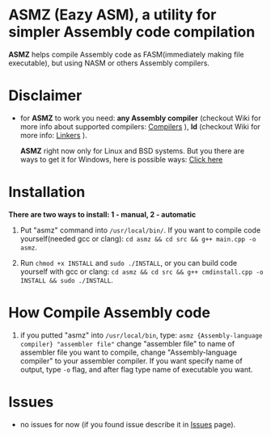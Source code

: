 ASMZ (Eazy ASM), a utility for simpler Assembly code compilation
===================================================================
**ASMZ** helps compile Assembly code as FASM(immediately making file executable), but using NASM or others Assembly compilers. 

# Disclaimer
* for **ASMZ** to work you need: **any Assembly compiler** (checkout Wiki for more info about supported compilers: [Compilers](https://github.com/ScriptScorpion/asmz/wiki/Assembly-Compilers) ), **ld** (checkout Wiki for more info: [Linkers](https://github.com/ScriptScorpion/asmz/wiki/Assembly-Language-Linkers) ).

  **ASMZ** right now only for Linux and BSD systems. But you there are ways to get it for Windows, here is possible ways: [Click here](https://github.com/ScriptScorpion/asmz/wiki/ASMZ-for-Windows)

# Installation
 **There are two ways to install: 1 - manual, 2 - automatic**

1. Put "asmz" command into `/usr/local/bin/`. If you want to compile code yourself(needed gcc or clang): `cd asmz && cd src && g++ main.cpp -o asmz`.

2. Run `chmod +x INSTALL` and `sudo ./INSTALL`, or you can build code yourself with gcc or clang: `cd asmz && cd src && g++ cmdinstall.cpp -o INSTALL && sudo ./INSTALL`.

# How Compile Assembly code

1. if you putted "asmz" into `/usr/local/bin`, type: `asmz {Assembly-language compiler} "assembler file"` change "assembler file" to name of assembler file you want to compile, change "Assembly-language compiler" to your assembler compiler. If you want specify name of output, type `-o` flag, and after flag type name of executable you want.

# Issues

* no issues for now (if you found issue describe it in [Issues](https://github.com/ScriptScorpion/asmz/issues) page).

